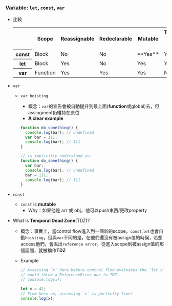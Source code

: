 ### Variable: ``let``, ``const``, ``var``
- 比較
	<table>
	  <tr>
	    <th></th>
	    <th>Scope</th>
	    <th>Reassignable</th>
	    <th>Redeclarable</th>
	    <th>Mutable</th>
	    <th>Temporal Dead Zone</th>
	  </tr>
	  <tr>
	    <th>const</th>
	    <td>Block</td>
	    <td>No</td>
	    <td>No</td>
	    <td>**Yes**</td>
	    <td>Yes</td>
	  </tr>
	  <tr>
	    <th>let</th>
	    <td>Block</td>
	    <td>Yes</td>
	    <td>No</td>
	    <td>Yes</td>
	    <td>Yes</td>
	  </tr>
	   <tr>
	    <th>var</th>
	    <td>Function</td>
	    <td>Yes</td>
	    <td>Yes</td>
	    <td>Yes</td>
	    <td>No</td>
	  </tr>
	</table>
- ``var``
	- ``var hoisting``
		- 概念：``var``的宣告會被自動提升到最上面(**function**或global)去，但assingment仍維持在原位
		- **A clear example**
		
		```js
		function do_something() {
		  console.log(bar); // undefined
		  var bar = 111;
		  console.log(bar); // 111
		}
		
		// is implicitly understood as: 
		function do_something() {
		  var bar;
		  console.log(bar); // undefined
		  bar = 111;
		  console.log(bar); // 111
		}
		```
- ``const``
	- ``const`` is **mutable** 
		- Why：如果他是 arr 或 obj，他可以push東西/更改property

- What is **Temporal Dead Zone**(TDZ)?
	- 概念：事實上，當control flow進入到一個新的scope，``const``,``let``也會自動``hoisting``，但與``var``不同的是，在他們還沒有被assign值的時候，若想access他們，會丟出``reference error``，從進入scope到被assign值的那個區間，就被稱作**TDZ**
	- Example
	
		```js
		// Accessing `x` here before control flow evaluates the `let x` statement
		// would throw a ReferenceError due to TDZ.
		// console.log(x);
		
		let x = 42;
		// From here on, accessing `x` is perfectly fine!
		console.log(x);
		```